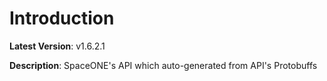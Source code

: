 # Introduction

**Latest Version**: v1.6.2.1


**Description**: SpaceONE's API which auto-generated from API's Protobuffs


